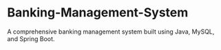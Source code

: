 # Banking-Management-System
A comprehensive banking management system built using Java, MySQL, and Spring Boot.
